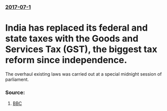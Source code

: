 ### [2017-07-1](/news/2017/07/1/index.md)

# India has replaced its federal and state taxes with the Goods and Services Tax (GST), the biggest tax reform since independence. 

The overhaul existing laws was carried out at a special midnight session of parliament.


### Source:

1. [BBC](http://www.bbc.com/news/world-asia-india-40453774)
